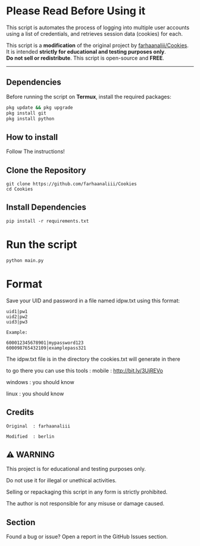 # Please Read Before Using it
This script is automates the process of logging into multiple user accounts using a list of credentials, and retrieves session data (cookies) for each.

This script is a **modification** of the original project by [farhaanaliii/Cookies](https://github.com/farhaanaliii/Cookies).  
It is intended **strictly for educational and testing purposes only**.  
**Do not sell or redistribute**. This script is open-source and **FREE**.

---

## Dependencies 

Before running the script on **Termux**, install the required packages:

```bash
pkg update && pkg upgrade
pkg install git
pkg install python
```

## How to install
Follow The instructions!

## Clone the Repository

```
git clone https://github.com/farhaanaliii/Cookies
cd Cookies
```

## Install Dependencies

```
pip install -r requirements.txt
```
# Run the script
```
python main.py
```

# Format
Save your UID and password in a file named idpw.txt using this format:
```
uid1|pw1
uid2|pw2
uid3|pw3

Example:

600012345678901|mypassword123
600098765432109|examplepass321

```

The idpw.txt file is in the directory 
the cookies.txt will generate in there

to go there you can use this tools :
mobile : http://bit.ly/3UjREVo

windows : you should know

linux : you should know 



## Credits
```
Original  : farhaanaliii

Modified  : berlin
```


## ⚠️ WARNING

This project is for educational and testing purposes only.

Do not use it for illegal or unethical activities.

Selling or repackaging this script in any form is strictly prohibited.

The author is not responsible for any misuse or damage caused.



## Section

Found a bug or issue?
Open a report in the GitHub Issues section.
